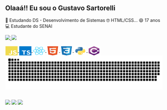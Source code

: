## Olaaá!! Eu sou o Gustavo Sartorelli

🌱 Estudando DS - Desenvolvimento de Sistemas
🤓 HTML/CSS...
😄 17 anos
💻 Estudante do SENAI

 <div>
  <a href="https://github.com/GustavoSartorelli">
  <img height="180em" src="https://github-readme-stats.vercel.app/api?username=GustavoSartorelli&show_icons=true&theme=dracula&include_all_commits=true&count_private=true"/>
  <img height="180em" src="https://github-readme-stats.vercel.app/api/top-langs/?username=GustavoSartorelli&layout=compact&langs_count=16&theme=dracula"/>
</div>
  <div style="display: inline_block"><br>
  <img align="center" alt="GustavoSartorelli-Js" height="30" width="40" src="https://raw.githubusercontent.com/devicons/devicon/master/icons/javascript/javascript-plain.svg">
  <img align="center" alt="GustavoSartorelli-Ts" height="30" width="40" src="https://raw.githubusercontent.com/devicons/devicon/master/icons/typescript/typescript-plain.svg">
  <img align="center" alt="GustavoSartorelli-React" height="30" width="40" src="https://raw.githubusercontent.com/devicons/devicon/master/icons/react/react-original.svg">
  <img align="center" alt="GustavoSartorelli-HTML" height="30" width="40" src="https://raw.githubusercontent.com/devicons/devicon/master/icons/html5/html5-original.svg">
  <img align="center" alt="GustavoSartorelli-CSS" height="30" width="40" src="https://raw.githubusercontent.com/devicons/devicon/master/icons/css3/css3-original.svg">
  <img align="center" alt="GustavoSartorelli-Python" height="30" width="40" src="https://raw.githubusercontent.com/devicons/devicon/master/icons/python/python-original.svg">
  <img align="center" alt="GustavoSartorelli-Csharp" height="30" width="40" src="https://raw.githubusercontent.com/devicons/devicon/master/icons/csharp/csharp-original.svg">
</div>

<picture>
  <source media="(prefers-color-scheme: dark)" srcset="https://raw.githubusercontent.com/platane/platane/output/github-contribution-grid-snake-dark.svg">
  <source media="(prefers-color-scheme: light)" srcset="https://raw.githubusercontent.com/platane/platane/output/github-contribution-grid-snake.svg">
  <img alt="github contribution grid snake animation" src="https://raw.githubusercontent.com/platane/platane/output/github-contribution-grid-snake.svg">
</picture>

  
  ##
 
<div> 
  <a href="https://instagram.com/ehgunz7" target="_blank"><img src="https://img.shields.io/badge/-Instagram-%23E4405F?style=for-the-badge&logo=instagram&logoColor=white" target="_blank"></a>
  <a href="https://discord.gg/gt.delax7" target="_blank"><img src="https://img.shields.io/badge/Discord-7289DA?style=for-the-badge&logo=discord&logoColor=white" target="_blank"></a> 
  <a href = "mailto:gustavosartorellima@gmail.com"><img src="https://img.shields.io/badge/-Gmail-%23333?style=for-the-badge&logo=gmail&logoColor=white" target="_blank"></a>
  </a> 
  
</div>
